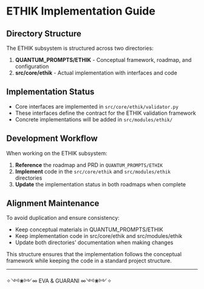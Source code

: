 # ETHIK Implementation Guide

## Directory Structure

The ETHIK subsystem is structured across two directories:

1. **QUANTUM_PROMPTS/ETHIK** - Conceptual framework, roadmap, and configuration
2. **src/core/ethik** - Actual implementation with interfaces and code

## Implementation Status

- Core interfaces are implemented in `src/core/ethik/validator.py`
- These interfaces define the contract for the ETHIK validation framework
- Concrete implementations will be added in `src/modules/ethik/`

## Development Workflow

When working on the ETHIK subsystem:

1. **Reference** the roadmap and PRD in `QUANTUM_PROMPTS/ETHIK`
2. **Implement** code in the `src/core/ethik` and `src/modules/ethik` directories
3. **Update** the implementation status in both roadmaps when complete

## Alignment Maintenance

To avoid duplication and ensure consistency:

- Keep conceptual materials in QUANTUM_PROMPTS/ETHIK
- Keep implementation code in src/core/ethik and src/modules/ethik
- Update both directories' documentation when making changes

This structure ensures that the implementation follows the conceptual framework while keeping the code in a standard project structure.

---

✧༺❀༻∞ EVA & GUARANI ∞༺❀༻✧
